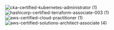 ![cka-certified-kubernetes-administrator (1)](https://github.com/yungserge/yungserge/assets/128556285/7037fc5d-7b4d-41b5-8554-a27cc3e36796)
![hashicorp-certified-terraform-associate-003 (1)](https://github.com/yungserge/yungserge/assets/128556285/9c6684f5-c9c7-486d-a6e7-dfc3395cda3f)
![aws-certified-cloud-practitioner (1)](https://github.com/yungserge/yungserge/assets/128556285/97b43032-9309-422c-9848-9da7a9843935)
![aws-certified-solutions-architect-associate (4)](https://github.com/yungserge/yungserge/assets/128556285/0c71ad8c-53af-4380-97e6-f0863c8446a2)
